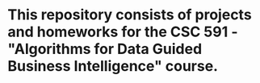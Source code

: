 # This repository consists of projects and homeworks for the CSC 591 - "Algorithms for Data Guided Business Intelligence" course.
